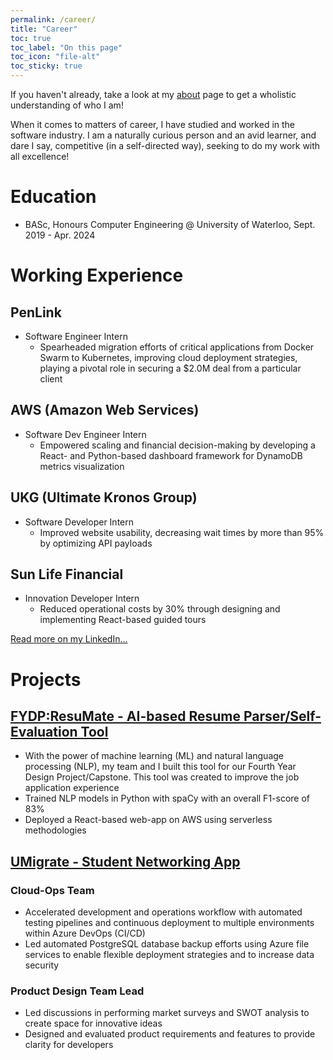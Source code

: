 ```yaml
---
permalink: /career/
title: "Career"
toc: true
toc_label: "On this page"
toc_icon: "file-alt"
toc_sticky: true
---
```


If you haven't already, take a look at my [about](./about.md) page to get a wholistic understanding of who I am!

When it comes to matters of career, I have studied and worked in the software industry. I am a naturally curious person and an avid learner, and dare I say, competitive (in a self-directed way), seeking to do my work with all excellence!

# Education

- BASc, Honours Computer Engineering @ University of Waterloo, Sept. 2019 - Apr. 2024

# Working Experience

## PenLink

- Software Engineer Intern
  - Spearheaded migration efforts of critical applications from Docker Swarm to Kubernetes, improving cloud deployment strategies, playing a pivotal role in securing a $2.0M deal from a particular client

## AWS (Amazon Web Services)

- Software Dev Engineer Intern
  - Empowered scaling and financial decision-making by developing a React- and Python-based dashboard framework for DynamoDB metrics visualization

## UKG (Ultimate Kronos Group)

- Software Developer Intern
  - Improved website usability, decreasing wait times by more than 95% by optimizing API payloads

## Sun Life Financial

- Innovation Developer Intern
  - Reduced operational costs by 30% through designing and implementing React-based guided tours

[Read more on my LinkedIn...](https://www.linkedin.com/in/andasu/)

# Projects

## [FYDP:ResuMate - AI-based Resume Parser/Self-Evaluation Tool]()

- With the power of machine learning (ML) and natural language processing (NLP), my team and I built this tool for our Fourth Year Design Project/Capstone. This tool was created to improve the job application experience
- Trained NLP models in Python with spaCy with an overall F1-score of 83%
- Deployed a React-based web-app on AWS using serverless methodologies

## [UMigrate - Student Networking App](https://github.com/Team-uMigrate/umigrate/)

### Cloud-Ops Team

- Accelerated development and operations workflow with automated testing pipelines and continuous deployment to multiple environments within Azure DevOps (CI/CD)
- Led automated PostgreSQL database backup efforts using Azure file services to enable flexible deployment strategies and to increase data security

### Product Design Team Lead

- Led discussions in performing market surveys and SWOT analysis to create space for innovative ideas
- Designed and evaluated product requirements and features to provide clarity for developers
